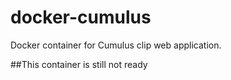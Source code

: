 # docker-cumulus
Docker container for Cumulus clip web application.


##This container is still not ready
